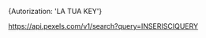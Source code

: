<!--* 1. Crea un account su Pexels per ottenere la tua API key: https://www.pexels.com/api/new/ . Troverai la tua API key passando con il mouse sulla tua immagine del profilo e cliccando su 'image adn video API'; -->

<!--* 2. La key va inserita negli headers così: -->

{Autorization: 'LA TUA KEY'}

<!--* 3. Esegui una fetch su questo indirizzo: -->

https://api.pexels.com/v1/search?query=INSERISCIQUERY

<!--* 4. Usando Bootstrap per velocizzare il processo e mettendo in pratica i nuovi metodi degli array che hai visto a lezione, crea una nuova card per ogni immagine nel risultato dell'API. -->
